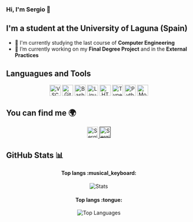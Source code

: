 ### Hi, I'm Sergio 👋

## I'm a student at the University of Laguna (Spain)
- 🔭 I'm currently studying the last course of **Computer Engineering**
- 🌱 I’m currently working on my **Final Degree Project** and in the **External Practices**

## Languagues and Tools
<p align="center">
<img src="https://www.vectorlogo.zone/logos/visualstudio_code/visualstudio_code-icon.svg" alt="VSC" height="30" width="30">
<img src="https://www.vectorlogo.zone/logos/git-scm/git-scm-icon.svg" alt="Git" height="30" width="30">
<img src="https://www.vectorlogo.zone/logos/gnu_bash/gnu_bash-icon.svg" alt="Bash" height="30" width="30">
<img src="https://www.vectorlogo.zone/logos/linux/linux-icon.svg" alt="Linux" height="30" width="30">
<img src="https://www.vectorlogo.zone/logos/w3_html5/w3_html5-icon.svg" alt="HTML5" height="30" width="30">
<img src="https://www.vectorlogo.zone/logos/typescriptlang/typescriptlang-icon.svg" alt="TypeScript" height="30" width="30">
<img src="https://www.vectorlogo.zone/logos/python/python-icon.svg" alt="Python" height="30" width="30">
<img src="https://www.vectorlogo.zone/logos/mongodb/mongodb-icon.svg" alt="MongoDB" height="30" width="30">
</p>

## You can find me 🌍
<p align="center">
<a href="linkedin.com/in/sergio-leopoldo-benítez-delgado-816603232/">
    <img src="https://www.vectorlogo.zone/logos/instagram/instagram-icon.svg" alt="Sergio Leopoldo LinkedIn Profile" height="30" width="30">
  </a>
<a href="">
    <img src="https://www.vectorlogo.zone/logos/linkedin/linkedin-icon.svg" alt="Sergio Leopoldo LinkedIn Profile" height="30" width="30">
  </a>
</p>

## GitHub Stats 📊
<h4 align="center">Top langs :musical_keyboard:</h4>
<p align="center">
  <img src="https://github-readme-stats.vercel.app/api?username=sergiolbd" alt="Stats">
</p>
<h4 align="center">Top langs :tongue:</h4>
<p align="center">
  <img src="https://github-readme-stats.vercel.app/api/top-langs/?username=sergiolbd&langs_count=10&theme=tokyonight&layout=compact" alt="Top Languages">
</p>



